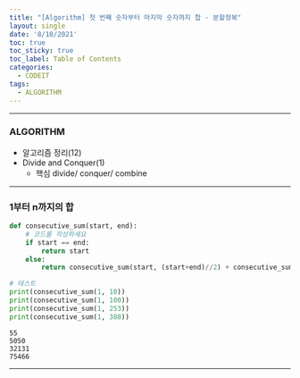 ```yaml
---
title: "[Algorithm] 첫 번째 숫자부터 마지막 숫자까지 합 - 분할정복"
layout: single
date: '8/10/2021'
toc: true
toc_sticky: true
toc_label: Table of Contents
categories:
  - CODEIT
tags:
  - ALGORITHM
---
```


---
### ALGORITHM
* 알고리즘 정리(12)
* Divide and Conquer(1)
  * 핵심 divide/ conquer/ combine

---

### 1부터 n까지의 합


```python
def consecutive_sum(start, end):
    # 코드를 작성하세요
    if start == end:
        return start
    else:
        return consecutive_sum(start, (start+end)//2) + consecutive_sum((start+end)//2+1, end)

# 테스트
print(consecutive_sum(1, 10))
print(consecutive_sum(1, 100))
print(consecutive_sum(1, 253))
print(consecutive_sum(1, 388))
```

    55
    5050
    32131
    75466

---